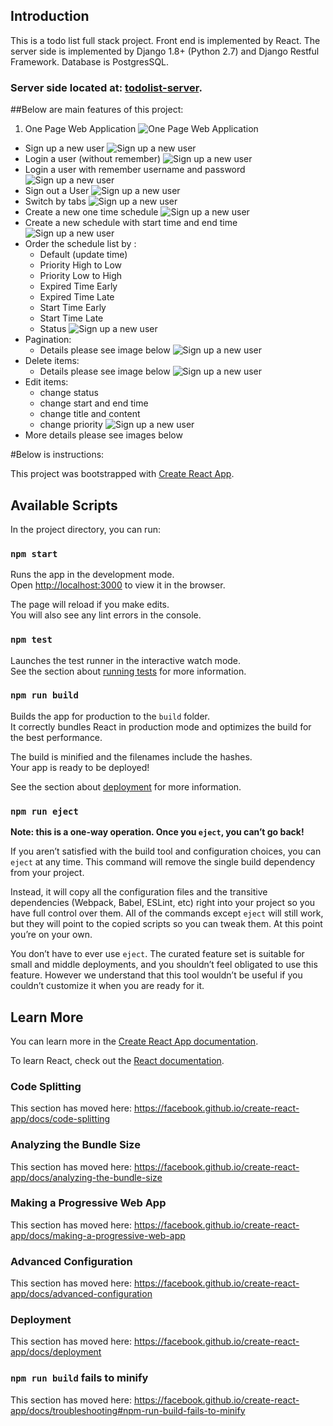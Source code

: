 ## Introduction 
This is a todo list full stack project. Front end is implemented by React. The server side is implemented by Django 1.8+ (Python 2.7) and Django Restful Framework. Database is PostgresSQL.

### Server side located at: [todolist-server](https://github.com/kingsleyli920/todolist-server).

##Below are main features of this project:
1. One Page Web Application
![One Page Web Application](https://raw.githubusercontent.com/kingsleyli920/todolist/master/images/screenshot1.gif)
- Sign up a new user
![Sign up a new user](https://raw.githubusercontent.com/kingsleyli920/todolist/master/images/screenshot2.gif)
- Login a user (without remember)
![Sign up a new user](https://raw.githubusercontent.com/kingsleyli920/todolist/master/images/screenshot4.gif)
- Login a user with remember username and password
![Sign up a new user](https://raw.githubusercontent.com/kingsleyli920/todolist/master/images/screenshot5.gif)
- Sign out a User
![Sign up a new user](https://raw.githubusercontent.com/kingsleyli920/todolist/master/images/screenshot3.gif)
- Switch by tabs
![Sign up a new user](https://raw.githubusercontent.com/kingsleyli920/todolist/master/images/screenshot6.gif)
- Create a new one time schedule
![Sign up a new user](https://raw.githubusercontent.com/kingsleyli920/todolist/master/images/screenshot7.gif)
- Create a new schedule with start time and end time
![Sign up a new user](https://raw.githubusercontent.com/kingsleyli920/todolist/master/images/screenshot8.gif)
- Order the schedule list by :
	* Default (update time)
	* Priority High to Low
	* Priority Low to High
	* Expired Time Early
	* Expired Time Late
	* Start Time Early
	* Start Time Late
	* Status
![Sign up a new user](https://raw.githubusercontent.com/kingsleyli920/todolist/master/images/screenshot9.gif)
- Pagination:
	* Details please see image below
![Sign up a new user](https://raw.githubusercontent.com/kingsleyli920/todolist/master/images/screenshot10.gif)
- Delete items:
	* Details please see image below
![Sign up a new user](https://raw.githubusercontent.com/kingsleyli920/todolist/master/images/screenshot12.gif)
- Edit items:
	* change status
	* change start and end time
	* change title and content
	* change priority
![Sign up a new user](https://raw.githubusercontent.com/kingsleyli920/todolist/master/images/screenshot11.gif)
- More details please see images below

#Below is instructions:

This project was bootstrapped with [Create React App](https://github.com/facebook/create-react-app).

## Available Scripts

In the project directory, you can run:

### `npm start`

Runs the app in the development mode.<br>
Open [http://localhost:3000](http://localhost:3000) to view it in the browser.

The page will reload if you make edits.<br>
You will also see any lint errors in the console.

### `npm test`

Launches the test runner in the interactive watch mode.<br>
See the section about [running tests](https://facebook.github.io/create-react-app/docs/running-tests) for more information.

### `npm run build`

Builds the app for production to the `build` folder.<br>
It correctly bundles React in production mode and optimizes the build for the best performance.

The build is minified and the filenames include the hashes.<br>
Your app is ready to be deployed!

See the section about [deployment](https://facebook.github.io/create-react-app/docs/deployment) for more information.

### `npm run eject`

**Note: this is a one-way operation. Once you `eject`, you can’t go back!**

If you aren’t satisfied with the build tool and configuration choices, you can `eject` at any time. This command will remove the single build dependency from your project.

Instead, it will copy all the configuration files and the transitive dependencies (Webpack, Babel, ESLint, etc) right into your project so you have full control over them. All of the commands except `eject` will still work, but they will point to the copied scripts so you can tweak them. At this point you’re on your own.

You don’t have to ever use `eject`. The curated feature set is suitable for small and middle deployments, and you shouldn’t feel obligated to use this feature. However we understand that this tool wouldn’t be useful if you couldn’t customize it when you are ready for it.

## Learn More

You can learn more in the [Create React App documentation](https://facebook.github.io/create-react-app/docs/getting-started).

To learn React, check out the [React documentation](https://reactjs.org/).

### Code Splitting

This section has moved here: https://facebook.github.io/create-react-app/docs/code-splitting

### Analyzing the Bundle Size

This section has moved here: https://facebook.github.io/create-react-app/docs/analyzing-the-bundle-size

### Making a Progressive Web App

This section has moved here: https://facebook.github.io/create-react-app/docs/making-a-progressive-web-app

### Advanced Configuration

This section has moved here: https://facebook.github.io/create-react-app/docs/advanced-configuration

### Deployment

This section has moved here: https://facebook.github.io/create-react-app/docs/deployment

### `npm run build` fails to minify

This section has moved here: https://facebook.github.io/create-react-app/docs/troubleshooting#npm-run-build-fails-to-minify
